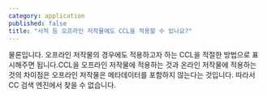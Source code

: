 ```yaml
---
category: application
published: false
title: "서적 등 오프라인 저작물에도 CCL을 적용할 수 있나요?"
---
```


물론입니다. 오프라인 저작물의 경우에도 적용하고자 하는 CCL을 적절한 방법으로 표시해주면 됩니다.CCL을 오프라인 저작물에 적용하는 것과 온라인 저작물에 적용하는 것의 차이점은 오프라인 저작물은 메타데이터를 포함하지 않는다는 것입니다. 따라서 CC 검색 엔진에서 찾을 수 없습니다.